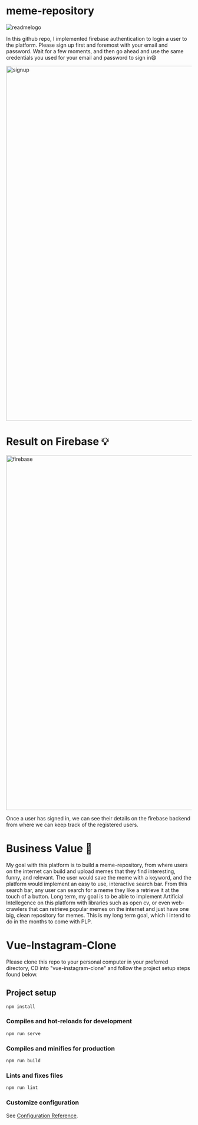 # meme-repository

![readmelogo](https://user-images.githubusercontent.com/56841703/178163332-ca95c296-a4dd-4c77-80bc-3e7699af3ecb.png)


In this github repo, I implemented firebase authentication to login a user to the platform. Please sign up first and foremost with your email and password. Wait for a few moments, and then go ahead and use the same credentials you used for your email and password to sign in:smile:

<img width="960" alt="signup" src="https://user-images.githubusercontent.com/56841703/193324123-a220b5b2-6f7a-4e82-b69a-6a923706dcb1.PNG">

# Result on Firebase :bulb:
<img width="960" alt="firebase" src="https://user-images.githubusercontent.com/56841703/193325692-544ac044-20c0-4d10-9eea-a721b4cf4839.PNG">


Once a user has signed in, we can see their details on the firebase backend from where we can keep track of the registered users.

# Business Value 💸

My goal with this platform is to build a meme-repository, from where users on the internet can build and upload memes that they find interesting, funny, and relevant.
The user would save the meme with a keyword, and the platform would implement an easy to use, interactive search bar. From this search bar, any user can search for 
a meme they like a retrieve it at the touch of a button. Long term, my goal is to be able to implement Artificial Intellegence on this platform with libraries such as open cv,
or even web-crawlers that can retrieve popular memes on the internet and just have one big, clean repository for memes. This is my long term goal, which I intend to do in the 
months to come with PLP.


# Vue-Instagram-Clone

Please clone this repo to your personal computer in your preferred directory, CD into "vue-instagram-clone" and follow the project setup steps found below.

## Project setup
```
npm install
```

### Compiles and hot-reloads for development
```
npm run serve
```

### Compiles and minifies for production
```
npm run build
```

### Lints and fixes files
```
npm run lint
```

### Customize configuration
See [Configuration Reference](https://cli.vuejs.org/config/).
